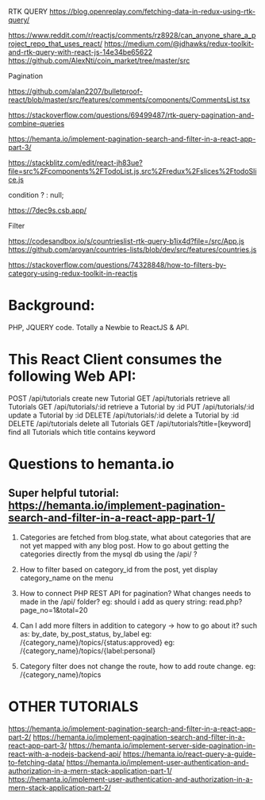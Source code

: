 RTK QUERY
https://blog.openreplay.com/fetching-data-in-redux-using-rtk-query/

https://www.reddit.com/r/reactjs/comments/rz8928/can_anyone_share_a_project_repo_that_uses_react/
https://medium.com/@jdhawks/redux-toolkit-and-rtk-query-with-react-js-14e34be65622
https://github.com/AlexNti/coin_market/tree/master/src

Pagination

https://github.com/alan2207/bulletproof-react/blob/master/src/features/comments/components/CommentsList.tsx

https://stackoverflow.com/questions/69499487/rtk-query-pagination-and-combine-queries

https://hemanta.io/implement-pagination-search-and-filter-in-a-react-app-part-3/

https://stackblitz.com/edit/react-jh83ue?file=src%2Fcomponents%2FTodoList.js,src%2Fredux%2Fslices%2FtodoSlice.js

condition ? <ConditionalComponent /> : null;

https://7dec9s.csb.app/

Filter

https://codesandbox.io/s/countrieslist-rtk-query-b1ix4d?file=/src/App.js
https://github.com/aroyan/countries-lists/blob/dev/src/features/countries.js

https://stackoverflow.com/questions/74328848/how-to-filters-by-category-using-redux-toolkit-in-reactjs

# Background:

PHP, JQUERY code.
Totally a Newbie to ReactJS & API.

# This React Client consumes the following Web API:

POST /api/tutorials create new Tutorial
GET /api/tutorials retrieve all Tutorials
GET /api/tutorials/:id retrieve a Tutorial by :id
PUT /api/tutorials/:id update a Tutorial by :id
DELETE /api/tutorials/:id delete a Tutorial by :id
DELETE /api/tutorials delete all Tutorials
GET /api/tutorials?title=[keyword] find all Tutorials which title contains keyword

# Questions to hemanta.io

## Super helpful tutorial: https://hemanta.io/implement-pagination-search-and-filter-in-a-react-app-part-1/

1. Categories are fetched from blog.state, what about categories that are not yet mapped with any blog post. How to go about getting the categories directly from the mysql db using the /api/ ?

2. How to filter based on category_id from the post, yet display category_name on the menu

3. How to connect PHP REST API for pagination? What changes needs to made in the /api/ folder?
   eg: should i add as query string: read.php?page_no=1&total=20

4. Can I add more filters in addition to category -> how to go about it? such as: by_date, by_post_status, by_label
   eg: /{category_name}/topics/{status:approved}
   eg: /{category_name}/topics/{label:personal}

5. Category filter does not change the route, how to add route change.
   eg: /{category_name}/topics

# OTHER TUTORIALS

https://hemanta.io/implement-pagination-search-and-filter-in-a-react-app-part-2/
https://hemanta.io/implement-pagination-search-and-filter-in-a-react-app-part-3/
https://hemanta.io/implement-server-side-pagination-in-react-with-a-nodejs-backend-api/
https://hemanta.io/react-query-a-guide-to-fetching-data/
https://hemanta.io/implement-user-authentication-and-authorization-in-a-mern-stack-application-part-1/
https://hemanta.io/implement-user-authentication-and-authorization-in-a-mern-stack-application-part-2/

